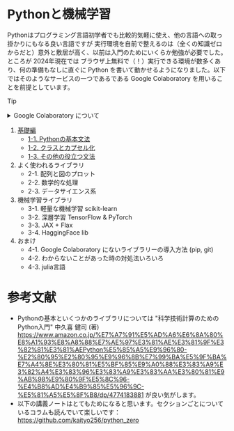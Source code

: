 # Pythonと機械学習

Pythonはプログラミング言語初学者でも比較的気軽に使え、他の言語への取っ掛かりにもなる良い言語ですが 実行環境を自前で整えるのは（全くの知識ゼロからだと）意外と敷居が高く、以前は入門のためにいくらか勉強が必要でした。ところが 2024年現在では ブラウザ上無料で（！）実行できる環境が数多くあり、何の準備もなしに直ぐに Python を書いて動かせるようになりました。以下ではそのようなサービスの一つであるである Google Colaboratory を用いることを前提としています。

> [!TIP]
> <details class="memo">
> <summary>Google Colaboratory について</summary>
> <blockquote>
> 
> **立ち上げ方**
> 
> 1. https://colab.research.google.com/?hl=ja にアクセス
> 2. Googleにログイン（すでにしている場合は3）
> 3. ノートブックを新規作成 / あるいはすでに作成したノートブックを選択
> 
> **使い方**
> 
> ノートブックは、セルと呼ばれるパーツが縦に並んで構成されています。セルには二種類あります：
> - コードのセル
>     - Python の コードを書いて動かすことのできるセル。
>     - 動かすには、そのセルを選択しながら `shift` + `enter` か、セルの冒頭に示されている再生マークをクリックする。
> - テキストのセル
>     - テキストを書く用のセル。次のコードセルで何をやっているのかの説明を書くと良い。
>     - テキストを装飾したい場合は、\$\$ などで囲むと LaTeXが使える。また、HTML や markdown が有効。
> 
> ウインドウの左上の追加するボタンからこれらのセルを追加できます。また、左側のアイコンは、上から順に
> - 目次
>     - テキストセルの markdown 記法の heading (#を6個まで重ねて見出し扱いにできる) から自動生成。
> - 検索と置換
> - 現在読み込まれている変数の情報
> - 機密情報の管理
>     - 外部に接続する際の鍵情報など：参考 https://qiita.com/suzuki_sh/items/4817e3423f2989bbb9ed
> - プログラム実行している仮想マシンのファイル構造
>     - 例えば python で画像を保存したりできます。
> 
> 他にも色々ありますが、使っていくうちに覚えてられるかと思います。
> </blockquote>
> </details>


1. [基礎編](section1/preface.md)
    - [1-1. Pythonの基本文法](section1/1-1.md)
    - [1-2. クラスとカプセル化](section1/1-2.md)
    - [1-3. その他の役立つ文法](section1/1-3.md)
2. よく使われるライブラリ
    - 2-1. 配列と図のプロット
    - 2-2. 数学的な処理
    - 2-3. データサイエンス系
3. 機械学習ライブラリ
    - 3-1. 軽量な機械学習 scikit-learn
    - 3-2. 深層学習 TensorFlow & PyTorch
    - 3-3. JAX + Flax
    - 3-4. HaggingFace lib
4. おまけ
    - 4-1. Google Colaboratory にないライブラリーの導入方法 (pip, git)
    - 4-2. わからないことがあった時の対処法いろいろ
    - 4-3. julia言語


# 参考文献

- Pythonの基本といくつかのライブラリについては "科学技術計算のためのPython入門" 中久喜 健司 (著) https://www.amazon.co.jp/%E7%A7%91%E5%AD%A6%E6%8A%80%E8%A1%93%E8%A8%88%E7%AE%97%E3%81%AE%E3%81%9F%E3%82%81%E3%81%AEPython%E5%85%A5%E9%96%80-%E2%80%95%E2%80%95%E9%96%8B%E7%99%BA%E5%9F%BA%E7%A4%8E%E3%80%81%E5%BF%85%E9%A0%88%E3%83%A9%E3%82%A4%E3%83%96%E3%83%A9%E3%83%AA%E3%80%81%E9%AB%98%E9%80%9F%E5%8C%96-%E4%B8%AD%E4%B9%85%E5%96%9C-%E5%81%A5%E5%8F%B8/dp/4774183881 が良い気がします。
- 以下の講義ノートはとてもためになると思います。セクションごとについているコラムも読んでいて楽しいです：https://github.com/kaityo256/python_zero 